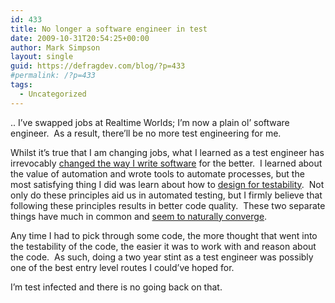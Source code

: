 ```yaml
---
id: 433
title: No longer a software engineer in test
date: 2009-10-31T20:54:25+00:00
author: Mark Simpson
layout: single
guid: https://defragdev.com/blog/?p=433
#permalink: /?p=433
tags:
  - Uncategorized
---
```

.. I&#8217;ve swapped jobs at Realtime Worlds; I&#8217;m now a plain ol&#8217; software engineer.  As a result, there&#8217;ll be no more test engineering for me.

Whilst it&#8217;s true that I am changing jobs, what I learned as a test engineer has irrevocably [changed the way I write software](../?p=274) for the better.  I learned about the value of automation and wrote tools to automate processes, but the most satisfying thing I did was learn about how to [design for testability](http://misko.hevery.com/).  Not only do these principles aid us in automated testing, but I firmly believe that following these principles results in better code quality.  These two separate things have much in common and [seem to naturally converge](http://lukehalliwell.wordpress.com/2009/01/22/a-rule-of-thumb-and-a-silver-bullet/).

Any time I had to pick through some code, the more thought that went into the testability of the code, the easier it was to work with and reason about the code.  As such, doing a two year stint as a test engineer was possibly one of the best entry level routes I could&#8217;ve hoped for.

I&#8217;m test infected and there is no going back on that.